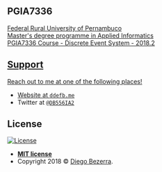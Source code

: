## PGIA7336

<a href="http://ufrpe.br/" target="_blank">Federal Rural University of Pernambuco</a><br/>
<a href="http://www.ppgia.ufrpe.br/" target="_blank">Master's degree programme in Applied Informatics</a><br/>
<a href="https://goo.gl/nrmWac" target="_blank">PGIA7336 Course - Discrete Event System - 2018.2<br/>

## Support

Reach out to me at one of the following places!

- Website at <a href="http://ddefb.me/" target="_blank">`ddefb.me`</a>
- Twitter at <a href="https://twitter.com/DB556IA2" target="_blank">`@DB556IA2`</a>

## License

[![License](http://img.shields.io/:license-mit-blue.svg?style=flat-square)](http://badges.mit-license.org)

- **[MIT license](http://opensource.org/licenses/mit-license.php)**
- Copyright 2018 © <a href="http://ddefb.me/" target="_blank">Diego Bezerra</a>.
